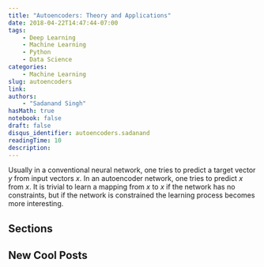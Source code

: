 ```yaml
---
title: "Autoencoders: Theory and Applications"
date: 2018-04-22T14:47:44-07:00
tags:
    - Deep Learning
    - Machine Learning
    - Python
    - Data Science
categories:
    - Machine Learning
slug: autoencoders
link:
authors:
    - "Sadanand Singh"
hasMath: true
notebook: false
draft: false
disqus_identifier: autoencoders.sadanand
readingTime: 10
description:
---
```


Usually in a conventional neural network, one tries to predict a target vector
$y$ from input vectors $x$. In an autoencoder network, one tries to predict $x$
from $x$. It is trivial to learn a mapping from $x$ to $x$ if the network has no
constraints, but if the network is constrained the learning process becomes more
interesting.


<!--more-->

<!--TOC-->

## Sections

## New Cool Posts
